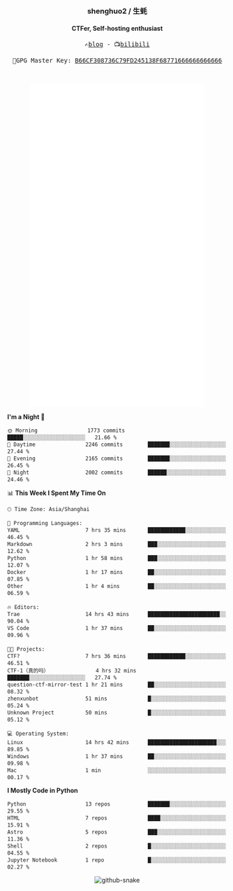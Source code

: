 <h3 align="center"> shenghuo2 / 生蚝 </h3>
<h4 align="center" >CTFer, Self-hosting enthusiast</h3>


<p align="center">
  <samp>
    ✍️<a href="https://blog.shenghuo2.top/">blog</a> -
    📺<a href="https://space.bilibili.com/85894935">bilibili</a>
  </samp>
</p>
<p align="center">
  <samp>
     🔐GPG Master Key: <a align="center" href="https://github.com/shenghuo2.gpg">B66CF308736C79FD245138F68771666666666666</a>
  </samp>
</p>
<br>
<p align="center">
  <a href="https://github.com/shenghuo2">
    <img width="400" align="top" src="https://github.com/shenghuo2/shenghuo2/blob/main/metrics.left.svg" />
  </a>
  <a href="https://github.com/shenghuo2">
    <img width="400" align="top" src="https://github.com/shenghuo2/shenghuo2/blob/main/metrics.right.svg" />
  </a>
</p>


<!--START_SECTION:waka-->
**I'm a Night 🦉** 

```text
🌞 Morning                1773 commits        █████░░░░░░░░░░░░░░░░░░░░   21.66 % 
🌆 Daytime                2246 commits        ███████░░░░░░░░░░░░░░░░░░   27.44 % 
🌃 Evening                2165 commits        ███████░░░░░░░░░░░░░░░░░░   26.45 % 
🌙 Night                  2002 commits        ██████░░░░░░░░░░░░░░░░░░░   24.46 % 
```


📊 **This Week I Spent My Time On** 

```text
🕑︎ Time Zone: Asia/Shanghai

💬 Programming Languages: 
YAML                     7 hrs 35 mins       ████████████░░░░░░░░░░░░░   46.45 % 
Markdown                 2 hrs 3 mins        ███░░░░░░░░░░░░░░░░░░░░░░   12.62 % 
Python                   1 hr 58 mins        ███░░░░░░░░░░░░░░░░░░░░░░   12.07 % 
Docker                   1 hr 17 mins        ██░░░░░░░░░░░░░░░░░░░░░░░   07.85 % 
Other                    1 hr 4 mins         ██░░░░░░░░░░░░░░░░░░░░░░░   06.59 % 

🔥 Editors: 
Trae                     14 hrs 43 mins      ███████████████████████░░   90.04 % 
VS Code                  1 hr 37 mins        ██░░░░░░░░░░░░░░░░░░░░░░░   09.96 % 

🐱‍💻 Projects: 
CTF?                     7 hrs 36 mins       ████████████░░░░░░░░░░░░░   46.51 % 
CTF-1（真的吗）               4 hrs 32 mins       ███████░░░░░░░░░░░░░░░░░░   27.74 % 
question-ctf-mirror-test 1 hr 21 mins        ██░░░░░░░░░░░░░░░░░░░░░░░   08.32 % 
zhenxunbot               51 mins             █░░░░░░░░░░░░░░░░░░░░░░░░   05.24 % 
Unknown Project          50 mins             █░░░░░░░░░░░░░░░░░░░░░░░░   05.12 % 

💻 Operating System: 
Linux                    14 hrs 42 mins      ██████████████████████░░░   89.85 % 
Windows                  1 hr 37 mins        ██░░░░░░░░░░░░░░░░░░░░░░░   09.98 % 
Mac                      1 min               ░░░░░░░░░░░░░░░░░░░░░░░░░   00.17 % 
```

**I Mostly Code in Python** 

```text
Python                   13 repos            ███████░░░░░░░░░░░░░░░░░░   29.55 % 
HTML                     7 repos             ████░░░░░░░░░░░░░░░░░░░░░   15.91 % 
Astro                    5 repos             ███░░░░░░░░░░░░░░░░░░░░░░   11.36 % 
Shell                    2 repos             █░░░░░░░░░░░░░░░░░░░░░░░░   04.55 % 
Jupyter Notebook         1 repo              █░░░░░░░░░░░░░░░░░░░░░░░░   02.27 % 
```




<!--END_SECTION:waka-->


<div align="center">
  <picture>
    <source media="(prefers-color-scheme: dark)" srcset="https://gist.githubusercontent.com/shenghuo2/bfce20b14ab0484cef03bae6e60e0b3a/raw/github-snake-dark.svg" />
    <source media="(prefers-color-scheme: light)" srcset="https://gist.githubusercontent.com/shenghuo2/bfce20b14ab0484cef03bae6e60e0b3a/raw/github-snake.svg" />
    <img alt="github-snake" src="https://gist.githubusercontent.com/shenghuo2/bfce20b14ab0484cef03bae6e60e0b3a/raw/github-snake.svg" />
  </picture>
</div>

<!--
**shenghuo2/shenghuo2** is a ✨ _special_ ✨ repository because its `README.md` (this file) appears on your GitHub profile.

Here are some ideas to get you started:

- 🔭 I’m currently working on ...
- 🌱 I’m currently learning ...
- 👯 I’m looking to collaborate on ...
- 🤔 I’m looking for help with ...
- 💬 Ask me about ...
- 📫 How to reach me: ...
- 😄 Pronouns: ...
- ⚡ Fun fact: ...
-->
